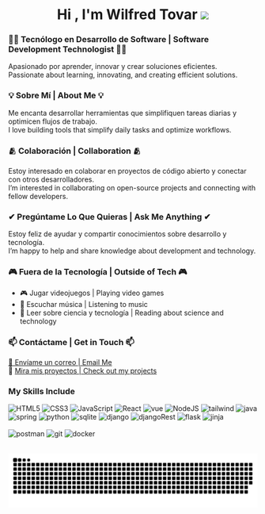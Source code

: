 <h1 align="center"><b>Hi , I'm Wilfred Tovar </b><img src="https://media.giphy.com/media/hvRJCLFzcasrR4ia7z/giphy.gif" width="35"></h1>
<h3 align="center"></h3>

<div align="start">
  <h3>👨‍💻 Tecnólogo en Desarrollo de Software | Software Development Technologist 👨‍💻</h3>
  <p>
    Apasionado por aprender, innovar y crear soluciones eficientes.<br>
    Passionate about learning, innovating, and creating efficient solutions.
  </p>
</div>

<h3>💡 Sobre Mí | About Me 💡</h3>
<p>
  Me encanta desarrollar herramientas que simplifiquen tareas diarias y optimicen flujos de trabajo.<br>
  I love building tools that simplify daily tasks and optimize workflows.
</p>

<h3>🫂 Colaboración | Collaboration 🫂</h3>
<p>
  Estoy interesado en colaborar en proyectos de código abierto y conectar con otros desarrolladores.<br>
  I’m interested in collaborating on open-source projects and connecting with fellow developers.
</p>

<h3>✔ Pregúntame Lo Que Quieras | Ask Me Anything ✔</h3>
<p>
  Estoy feliz de ayudar y compartir conocimientos sobre desarrollo y tecnología.<br>
  I’m happy to help and share knowledge about development and technology.
</p>

<h3>🎮 Fuera de la Tecnología | Outside of Tech 🎮</h3>
<ul>
  <li>🎮 Jugar videojuegos | Playing video games</li>
  <li>🎵 Escuchar música | Listening to music</li>
  <li>📖 Leer sobre ciencia y tecnología | Reading about science and technology</li>
</ul>

<h3>📫 Contáctame | Get in Touch 📫</h3>
<p>
  <a href="mailto:w.tovar@utp.edu.co">📧 Envíame un correo | Email Me</a><br>
  🔗 <a href="https://github.com/Tovar-D3v" target="_blank">Mira mis proyectos | Check out my projects</a>
</p>


<h3 align="start"><b>My Skills Include</b></h3>

<div>
  <img  alt="HTML5" src="https://img.shields.io/badge/html5-%23E34F26.svg?style=for-the-badge&logo=html5&logoColor=white"/>
  <img  alt="CSS3" src="https://img.shields.io/badge/css3-%231572B6.svg?style=for-the-badge&logo=css3&logoColor=white"/>
  <img  alt="JavaScript" src="https://img.shields.io/badge/javascript-%23323330.svg?style=for-the-badge&logo=javascript&logoColor=%23F7DF1E"/>
  <img  alt="React" src="https://img.shields.io/badge/react-%2320232a.svg?style=for-the-badge&logo=react&logoColor=%2361DAFB"/>
  <img  alt="vue" src="https://img.shields.io/badge/Vue.js-35495E?style=for-the-badge&logo=vue.js&logoColor=4FC08D"/> 
  <img  alt="NodeJS" src="https://img.shields.io/badge/node.js-%2343853D.svg?style=for-the-badge&logo=node-dot-js&logoColor=white"/>
  <img  alt="tailwind" src="https://img.shields.io/badge/Tailwind_CSS-38B2AC?style=for-the-badge&logo=tailwind-css&logoColor=white"/>
  <img  alt="java" src ="https://img.shields.io/badge/Java-ED8B00?style=for-the-badge&logo=java&logoColor=white"/>
  <img  alt="spring" src ="https://img.shields.io/badge/Spring-6DB33F?style=for-the-badge&logo=spring&logoColor=white"/>
  <img  alt="python" src ="https://img.shields.io/badge/Python-14354C?style=for-the-badge&logo=python&logoColor=white"/>
  <img  alt="sqlite" src ="https://img.shields.io/badge/sqlite-%2307405e.svg?style=for-the-badge&logo=sqlite&logoColor=white"/>
  <img  alt="django" src ="https://img.shields.io/badge/django-%23092E20.svg?style=for-the-badge&logo=django&logoColor=white"/>
  <img  alt="djangoRest" src ="https://img.shields.io/badge/DJANGO-REST-ff1709?style=for-the-badge&logo=django&logoColor=white&color=ff1709&labelColor=gray"/>
  <img  alt="flask" src ="https://img.shields.io/badge/flask-%23000.svg?style=for-the-badge&logo=flask&logoColor=white"/>
  <img  alt="jinja" src ="https://img.shields.io/badge/jinja-white.svg?style=for-the-badge&logo=jinja&logoColor=black"/>
 <br><br>
</div>

<div>
  <img  alt="postman" src="https://img.shields.io/badge/Postman-FF6C37?style=for-the-badge&logo=postman&logoColor=white"/>
  <img  alt="git" src="https://img.shields.io/badge/git-%23F05033.svg?style=for-the-badge&logo=git&logoColor=white"/>
  <img  alt="docker" src="https://img.shields.io/badge/docker-%230db7ed.svg?style=for-the-badge&logo=docker&logoColor=white"/>
 <br><br>
</div>

<p align="center">
  <img  src="https://raw.githubusercontent.com/iscpatricio92/iscpatricio92/main/resources/img/github-contribution-grid-snake.svg"
    alt="iscpatricio92" />
</p>
